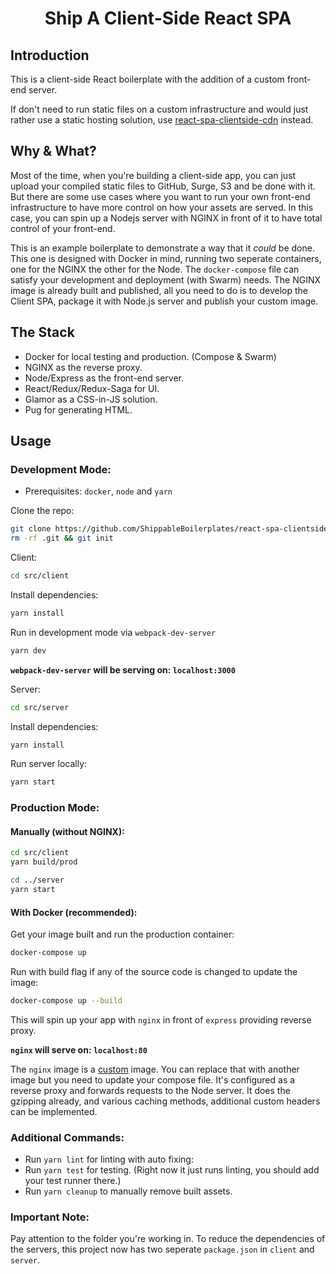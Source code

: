 <h1 align='center'>Ship A Client-Side React SPA</h1>

## Introduction

This is a client-side React boilerplate with the addition of a custom front-end server.

If don't need to run static files on a custom infrastructure and would just rather use a static hosting solution, use [react-spa-clientside-cdn](https://github.com/ShippableBoilerplates/react-spa-clientside-cdn) instead.

## Why & What?

Most of the time, when you're building a client-side app, you can just upload your compiled static files to GitHub, Surge, S3 and be done with it. But there are some use cases where you want to run your own front-end infrastructure to have more control on how your assets are served. In this case, you can spin up a Nodejs server with NGINX in front of it to have total control of your front-end.

This is an example boilerplate to demonstrate a way that it *could* be done. This one is designed with Docker in mind, running two seperate containers, one for the NGINX the other for the Node. The `docker-compose` file can satisfy your development and deployment (with Swarm) needs. The NGINX image is already built and published, all you need to do is to develop the Client SPA, package it with Node.js server and publish your custom image.

## The Stack

- Docker for local testing and production. (Compose & Swarm)
- NGINX as the reverse proxy.
- Node/Express as the front-end server.
- React/Redux/Redux-Saga for UI.
- Glamor as a CSS-in-JS solution.
- Pug for generating HTML.

## Usage

### Development Mode:

- Prerequisites: `docker`, `node` and `yarn`

Clone the repo:

```bash
git clone https://github.com/ShippableBoilerplates/react-spa-clientside
rm -rf .git && git init
```

Client:

```bash
cd src/client
```
Install dependencies:

```bash
yarn install
```

Run in development mode via `webpack-dev-server`

```bash
yarn dev
```

**`webpack-dev-server` will be serving on: `localhost:3000`**

Server:

```bash
cd src/server
```
Install dependencies:

```bash
yarn install
```

Run server locally:

```bash
yarn start
```


### Production Mode:

#### Manually (without NGINX):

```bash
cd src/client
yarn build/prod

cd ../server
yarn start
```

#### With Docker (recommended):

Get your image built and run the production container:

```bash
docker-compose up
```

Run with build flag if any of the source code is changed to update the image:

```bash
docker-compose up --build 
```

This will spin up your app with `nginx` in front of `express` providing reverse proxy.

**`nginx` will serve on: `localhost:80`**

The `nginx` image is a [custom](https://github.com/ShippableBoilerplates/nginx-reverse-proxy) image. You can replace that with another image but you need to update your compose file. It's configured as a reverse proxy and forwards requests to the Node server. It does the gzipping already, and various caching methods, additional custom headers can be implemented.

### Additional Commands:

- Run `yarn lint` for linting with auto fixing:
- Run `yarn test` for testing. (Right now it just runs linting, you should add your test runner there.)
- Run `yarn cleanup` to manually remove built assets.

### Important Note:

Pay attention to the folder you're working in. To reduce the dependencies of the servers, this project now has two seperate `package.json` in `client` and `server`.